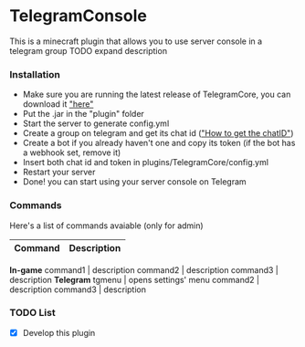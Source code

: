 # TelegramConsole
This is a minecraft plugin that allows you to use server console in a telegram group
TODO expand description

### Installation
- Make sure you are running the latest release of TelegramCore, you can download it ["here"](http://)
- Put the .jar in the "plugin" folder
- Start the server to generate config.yml
- Create a group on telegram and get its chat id (["How to get the chatID"](http://google.com))
- Create a bot if you already haven't one and copy its token (if the bot has a webhook set, remove it) 
- Insert both chat id and token in plugins/TelegramCore/config.yml
- Restart your server
- Done! you can start using your server console on Telegram

### Commands
Here's a list of commands avaiable (only for admin)

Command | Description
------------ | -------------
**In-game**
command1 | description
command2 | description
command3 | description
**Telegram**
tgmenu | opens settings' menu
command2 | description
command3 | description


### TODO List
- [x] Develop this plugin
